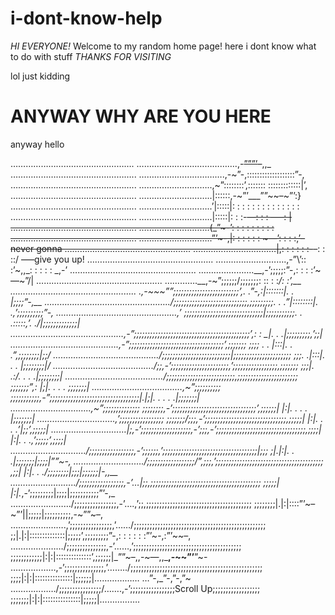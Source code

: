 # i-dont-know-help

_HI EVERYONE!_
Welcome to my random home page!
here i dont know what to do with stuff
*THANKS FOR VISITING*

lol just kidding

# ANYWAY WHY ARE YOU HERE

anyway hello

…………………………………………. ………………………………….,-~~”””’~~–,,_
………………………………………….. …………………………….,-~”-,:::::::::::::::::::”-,
………………………………………….. ………………………..,~”::::::::’,::::::: :::::::::::::|’,
………………………………………….. ………………………..|::::::,-~”’___””~~–~”’:}
………………………………………….. ………………………..’|:::::|: : : : : : : : : : : : : :
………………………………………….. ………………………..|:::::|: : :-~~—: : : —–: |
………………………………………….. ……………………….(_”~-’: : : : : : : : :
………………………………………….. ………………………..”’~-,|: : : : : : ~—’: : : :,’–never gonna
………………………………………….. ……………………………|,: : : : : :-~~–: : ::/ —–give you up!
………………………………………….. ……………………….,-”\’:\: :’~,,_: : : : : _,-’
………………………………………….. ………………….__,-’;;;;;\:”-,: : : :’~—~”/|
………………………………………….. ………….__,-~”;;;;;;/;;;;;;;\: :\: : :____/: :’,__
………………………………………….. .,-~~~””_;;;;;;;;;;;;;;;;;;;;;;;;;’,. .”-,:|:::::::|. . |;;;;”-,__
…………………………………………../;;;;;;;;;;;;;;;;;;;;;;;;;;;;,;;;;;;;;;\. . .”|::::::::|. .,’;;;;;;;;;;”-,
…………………………………………,’ ;;;;;;;;;;;;;;;;;;;;;;;;;;;;;;|;;;;;;;;;;;\. . .\:::::,’. ./|;;;;;;;;;;;;;|
………………………………………,-”;;;;;;;;;;;;;;;;;;;;;;;;;;;;;;;;;\;;;;;;;;;;;’,: : __|. . .|;;;;;;;;;,’;;|
…………………………………….,-”;;;;;;;;;;;;;;;;;;;;;;;;;;;;;;;;;;;;’,;;;;;;; ;;;; \. . |:::|. . .”,;;;;;;;;|;;/
……………………………………/;;;;;;;;;;;;;;;;;;;;;;;;;;|;;;;;;;;;;;;;;\;;;;;;;; ;;;\. .|:::|. . . |;;;;;;;;|/
…………………………………./;;,-’;;;;;;;;;;;;;;;;;;;;;;,’;;;;;;;;;;;;;;;;;,;;;;;;; ;;;|. .\:/. . . .|;;;;;;;;|
…………………………………/;;;;;;;;;;;;;;;;;;;;;;;;;;,;;;;;;;;;;;;;;;;;;;;;;; ;;;;;;;”,: |;|. . . . \;;;;;;;|
………………………………,~”;;;;;;;;;; ;;;;;;;;;;;,-”;;;;;;;;;;;;;;;;;;;;;;;;;;\;;;;;;;;|.|;|. . . . .|;;;;;;;|
…………………………..,~”;;;;;;;;;;;;;; ;;;;;;;;,-’;;;;;;;;;;;;;;;;;;;;;;;;;;;;;;;;’,;;;;;;| |:|. . . . |\;;;;;;;|
………………………….,’;;;;;;;;;;;;;;;;; ;;;;;;;/;;;,-’;;;;;;;;;;;;;;;;;;;;;;;;;;;;;;;,;;;;;| |:|. . . .’|;;’,;;;;;|
…………………………|;,-’;;;;;;;;;;;;;;;;;;;,-’;;;,-’;;;;;;;;;;;;;;;;;;;;;;;;;;;;;;;;;;,;;;;| |:|. . .,’;;;;;’,;;;;|_
…………………………/;;;;;;;;;;;;;;;;;,-’_;;;;;;,’;;;;;;;;;;;;;;;;;;;;;;;;;;;;;;;;;;;;|;;; ;|.|:|. . .|;;;;;;;|;;;;|””~-,
………………………./;;;;;;;;;;;;;;;;;;/_”,;;;,’;;;;;;;;;;;;;;;;;;;;;;;;;;;;;;;;;;;;;;;;; ,;;| |:|. . ./;;;;;;;;|;;;|;;;;;;|-,,__
……………………../;;;;;;;;;;;;;;;;;,-’…|;;,;;;;;;;;;;;;;;;;;;;;;;;;;;;;;;;;;;;;;;;;;; ;;;;;| |:|._,-’;;;;;;;;;|;;;;|;;;;;;;;;;;”’-,_
……………………/;;;;;;;;;;;;;;;;,-’….,’;;,;;;;;;;;;;;;;;;;;;;;;;;;;;;;;;;;;;;;;;;; ;;;;;;;;|.|:|::::”’~–~”’||;;;;;|;;;;;;;;;;,-~””~–,
………………….,’;;;;;;;;;;;;;;;;,’……/;;;;;;;;;;;;;;;;;;;;;;;;;;;;;;;;;;;;;;;;;;;;;;;;;; ;;|.|:|::::::::::::::|;;;;;’,;;;;;;;;;”-,: : : : : :”’~-,:”’~~–,
…………………/;;;;;;;;;;;;;;;,-’……,’;;;;;;;;;;;;;;;;;;;;;;;;;;;;;;;;;;;;;;;;; ;;;;;;;;;;;;|:|:|::::::::::::::’,;;;;;;|_””~–,,-~—,,___,-~~”’__”~-
………………,-’;;;;;;;;;;;;;;;,’……../;;;;;;;;;;;;;;;;;;;;;;;;;;;;;;;;;;;;;;;;;;;;;;;;;; ;;;;|:|:|:::::::::::::::|;;;;;;|……………… …”-,\_”-,”-,”~
………………/;;;;;;;;;;;;;;;;/…….,-’;;;;;;;;;;;;;;;;;Scroll Up;;;;;;;;;;;;;;;;;; ;;;;;;;|:|:|:::::::::::::::|;;;;;|…………….
